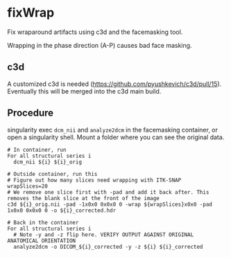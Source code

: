 # fixWrap

Fix wraparound artifacts using c3d and the facemasking tool.

Wrapping in the phase direction (A-P) causes bad face masking.


## c3d

A customized c3d is needed (https://github.com/pyushkevich/c3d/pull/15). Eventually this will be merged into the c3d main build.


## Procedure

singularity exec `dcm_nii` and `analyze2dcm` in the facemasking container, or open a singularity shell. Mount a folder where you can see the original data.

```
# In container, run
For all structural series i
  dcm_nii ${i} ${i}_orig

# Outside container, run this
# Figure out how many slices need wrapping with ITK-SNAP
wrapSlices=20
# We remove one slice first with -pad and add it back after. This removes the blank slice at the front of the image
c3d ${i}_orig.nii -pad -1x0x0 0x0x0 0 -wrap ${wrapSlices}x0x0 -pad 1x0x0 0x0x0 0 -o ${i}_corrected.hdr

# Back in the container
For all structural series i
  # Note -y and -z flip here. VERIFY OUTPUT AGAINST ORIGINAL ANATOMICAL ORIENTATION
  analyze2dcm -o DICOM_${i}_corrected -y -z ${i} ${i}_corrected
